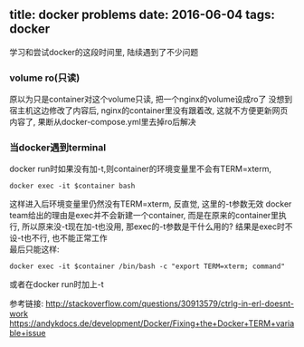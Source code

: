 title: docker problems
date: 2016-06-04
tags: docker
---

学习和尝试docker的这段时间里, 陆续遇到了不少问题
<!--more-->

### volume ro(只读)

原以为只是container对这个volume只读, 把一个nginx的volume设成ro了
没想到宿主机这边修改了内容后, nginx的container里没有跟着改,
这就不方便更新网页内容了, 果断从docker-compose.yml里去掉ro后解决

### 当docker遇到terminal

docker run时如果没有加-t,则container的环境变量里不会有TERM=xterm,                
```
docker exec -it $container bash
```
这样进入后环境变量里仍然没有TERM=xterm, 反直觉, 这里的-t参数无效
docker team给出的理由是exec并不会新建一个container, 而是在原来的container里执行, 所以原来没-t现在加-t也没用, 
那exec的-t参数是干什么用的? 结果是exec时不设-t也不行, 也不能正常工作             
最后只能这样:
```
docker exec -it $container /bin/bash -c "export TERM=xterm; command" 
```
或者在docker run时加上-t

参考链接:
http://stackoverflow.com/questions/30913579/ctrlg-in-erl-doesnt-work
https://andykdocs.de/development/Docker/Fixing+the+Docker+TERM+variable+issue


